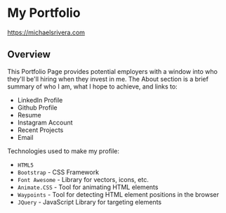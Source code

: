 # My Portfolio

https://michaelsrivera.com

## Overview

This Portfolio Page provides potential employers with a window into who they'll be'll hiring when they invest in me. The About section is a brief summary of who I am, what I hope to achieve, and links to:
* LinkedIn Profile
* Github Profile
* Resume
* Instagram Account
* Recent Projects
* Email

Technologies used to make my profile:
* `HTML5`
* `Bootstrap` - CSS Framework
* `Font Awesome` - Library for vectors, icons, etc.
* `Animate.CSS` - Tool for animating HTML elements
* `Waypoints` - Tool for detecting HTML element positions in the browser
* `JQuery` - JavaScript Library for targeting elements
